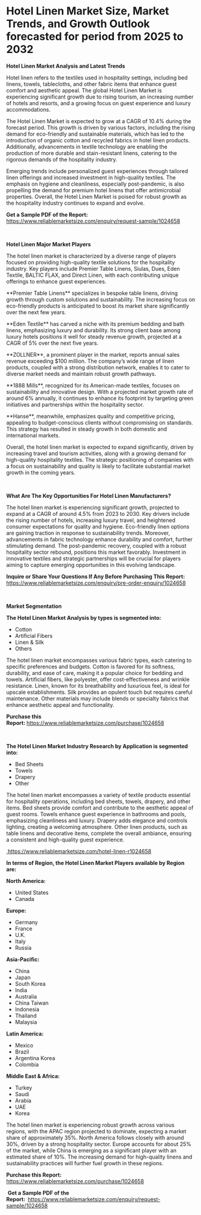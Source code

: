 <p><h1>Hotel Linen Market Size, Market Trends, and Growth Outlook forecasted for period from 2025 to 2032</h1></p><p><strong>Hotel Linen Market Analysis and Latest Trends</strong></p>
<p><p>Hotel linen refers to the textiles used in hospitality settings, including bed linens, towels, tablecloths, and other fabric items that enhance guest comfort and aesthetic appeal. The global Hotel Linen Market is experiencing significant growth due to rising tourism, an increasing number of hotels and resorts, and a growing focus on guest experience and luxury accommodations.</p><p>The Hotel Linen Market is expected to grow at a CAGR of 10.4% during the forecast period. This growth is driven by various factors, including the rising demand for eco-friendly and sustainable materials, which has led to the introduction of organic cotton and recycled fabrics in hotel linen products. Additionally, advancements in textile technology are enabling the production of more durable and stain-resistant linens, catering to the rigorous demands of the hospitality industry.</p><p>Emerging trends include personalized guest experiences through tailored linen offerings and increased investment in high-quality textiles. The emphasis on hygiene and cleanliness, especially post-pandemic, is also propelling the demand for premium hotel linens that offer antimicrobial properties. Overall, the Hotel Linen Market is poised for robust growth as the hospitality industry continues to expand and evolve.</p></p>
<p><strong>Get a Sample PDF of the Report:&nbsp;</strong> <a href="https://www.reliablemarketsize.com/enquiry/request-sample/1024658?utm_campaign=3515&utm_medium=2&utm_source=Github&utm_content=ia&utm_term=17042025&utm_id=hotel-linen">https://www.reliablemarketsize.com/enquiry/request-sample/1024658</a></p>
<p>&nbsp;</p>
<p><strong>Hotel Linen Major Market Players</strong></p>
<p><p>The hotel linen market is characterized by a diverse range of players focused on providing high-quality textile solutions for the hospitality industry. Key players include Premier Table Linens, Siulas, Dues, Eden Textile, BALTIC FLAX, and Direct Linen, with each contributing unique offerings to enhance guest experiences.</p><p>**Premier Table Linens** specializes in bespoke table linens, driving growth through custom solutions and sustainability. The increasing focus on eco-friendly products is anticipated to boost its market share significantly over the next few years.</p><p>**Eden Textile** has carved a niche with its premium bedding and bath linens, emphasizing luxury and durability. Its strong client base among luxury hotels positions it well for steady revenue growth, projected at a CAGR of 5% over the next five years.</p><p>**ZOLLNER**, a prominent player in the market, reports annual sales revenue exceeding $100 million. The company’s wide range of linen products, coupled with a strong distribution network, enables it to cater to diverse market needs and maintain robust growth pathways.</p><p>**1888 Mills**, recognized for its American-made textiles, focuses on sustainability and innovative design. With a projected market growth rate of around 6% annually, it continues to enhance its footprint by targeting green initiatives and partnerships within the hospitality sector.</p><p>**Hanse**, meanwhile, emphasizes quality and competitive pricing, appealing to budget-conscious clients without compromising on standards. This strategy has resulted in steady growth in both domestic and international markets.</p><p>Overall, the hotel linen market is expected to expand significantly, driven by increasing travel and tourism activities, along with a growing demand for high-quality hospitality textiles. The strategic positioning of companies with a focus on sustainability and quality is likely to facilitate substantial market growth in the coming years.</p></p>
<p>&nbsp;</p>
<p><strong>What Are The Key Opportunities For Hotel Linen Manufacturers?</strong></p>
<p><p>The hotel linen market is experiencing significant growth, projected to expand at a CAGR of around 4.5% from 2023 to 2030. Key drivers include the rising number of hotels, increasing luxury travel, and heightened consumer expectations for quality and hygiene. Eco-friendly linen options are gaining traction in response to sustainability trends. Moreover, advancements in fabric technology enhance durability and comfort, further stimulating demand. The post-pandemic recovery, coupled with a robust hospitality sector rebound, positions this market favorably. Investment in innovative textiles and strategic partnerships will be crucial for players aiming to capture emerging opportunities in this evolving landscape.</p></p>
<p><strong>Inquire or Share Your Questions If Any Before Purchasing This Report:</strong> <a href="https://www.reliablemarketsize.com/enquiry/pre-order-enquiry/1024658?utm_campaign=3515&utm_medium=2&utm_source=Github&utm_content=ia&utm_term=17042025&utm_id=hotel-linen">https://www.reliablemarketsize.com/enquiry/pre-order-enquiry/1024658</a></p>
<p>&nbsp;</p>
<p><strong>Market Segmentation</strong></p>
<p><strong>The Hotel Linen Market Analysis by types is segmented into:</strong></p>
<p><ul><li>Cotton</li><li>Artificial Fibers</li><li>Linen & Silk</li><li>Others</li></ul></p>
<p><p>The hotel linen market encompasses various fabric types, each catering to specific preferences and budgets. Cotton is favored for its softness, durability, and ease of care, making it a popular choice for bedding and towels. Artificial fibers, like polyester, offer cost-effectiveness and wrinkle resistance. Linen, known for its breathability and luxurious feel, is ideal for upscale establishments. Silk provides an opulent touch but requires careful maintenance. Other materials may include blends or specialty fabrics that enhance aesthetic appeal and functionality.</p></p>
<p><strong>Purchase this Report:&nbsp;</strong><a href="https://www.reliablemarketsize.com/purchase/1024658?utm_campaign=3515&utm_medium=2&utm_source=Github&utm_content=ia&utm_term=17042025&utm_id=hotel-linen">https://www.reliablemarketsize.com/purchase/1024658</a></p>
<p>&nbsp;</p>
<p><strong>The Hotel Linen Market Industry Research by Application is segmented into:</strong></p>
<p><ul><li>Bed Sheets</li><li>Towels</li><li>Drapery</li><li>Other</li></ul></p>
<p><p>The hotel linen market encompasses a variety of textile products essential for hospitality operations, including bed sheets, towels, drapery, and other items. Bed sheets provide comfort and contribute to the aesthetic appeal of guest rooms. Towels enhance guest experience in bathrooms and pools, emphasizing cleanliness and luxury. Drapery adds elegance and controls lighting, creating a welcoming atmosphere. Other linen products, such as table linens and decorative items, complete the overall ambiance, ensuring a consistent and high-quality guest experience.</p></p>
<p><a href="https://www.reliablemarketsize.com/hotel-linen-r1024658?utm_campaign=3515&utm_medium=2&utm_source=Github&utm_content=ia&utm_term=17042025&utm_id=hotel-linen">&nbsp;https://www.reliablemarketsize.com/hotel-linen-r1024658</a></p>
<p><strong>In terms of Region, the Hotel Linen Market Players available by Region are:</strong></p>
<p>
    <p> <strong> North America: </strong>
        <ul>
            <li>United States</li>
            <li>Canada</li>
        </ul>
        </p> 
    <p> <strong> Europe: </strong>
        <ul>
            <li>Germany</li>
            <li>France</li>
            <li>U.K.</li>
            <li>Italy</li>
            <li>Russia</li>
        </ul>
        </p> 
    <p> <strong> Asia-Pacific: </strong>
        <ul>
            <li>China</li>
            <li>Japan</li>
            <li>South Korea</li>
            <li>India</li>
            <li>Australia</li>
            <li>China Taiwan</li>
            <li>Indonesia</li>
            <li>Thailand</li>
            <li>Malaysia</li>
        </ul>
        </p> 
    <p> <strong> Latin America: </strong>
        <ul>
            <li>Mexico</li>
            <li>Brazil</li>
            <li>Argentina Korea</li>
            <li>Colombia</li>
        </ul>
        </p> 
    <p> <strong> Middle East & Africa: </strong>
        <ul>
            <li>Turkey</li>
            <li>Saudi</li>
            <li>Arabia</li>
            <li>UAE</li>
            <li>Korea</li>
        </ul>
    </p>
    </p>
<p><p>The hotel linen market is experiencing robust growth across various regions, with the APAC region projected to dominate, expecting a market share of approximately 35%. North America follows closely with around 30%, driven by a strong hospitality sector. Europe accounts for about 25% of the market, while China is emerging as a significant player with an estimated share of 10%. The increasing demand for high-quality linens and sustainability practices will further fuel growth in these regions.</p></p>
<p><strong>Purchase this Report: </strong><a href="https://www.reliablemarketsize.com/purchase/1024658?utm_campaign=3515&utm_medium=2&utm_source=Github&utm_content=ia&utm_term=17042025&utm_id=hotel-linen">https://www.reliablemarketsize.com/purchase/1024658</a></p>
<p>&nbsp;<strong>Get a Sample PDF of the Report:&nbsp;&nbsp;</strong><a href="https://www.reliablemarketsize.com/enquiry/request-sample/1024658?utm_campaign=3515&utm_medium=2&utm_source=Github&utm_content=ia&utm_term=17042025&utm_id=hotel-linen">https://www.reliablemarketsize.com/enquiry/request-sample/1024658</a></p>
<p><strong></strong></p>
<p><p></p><p></p><p></p></p>